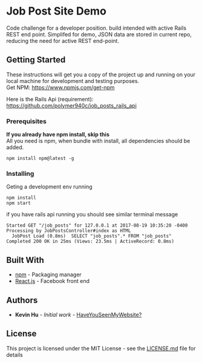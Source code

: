 # Job Post Site Demo

Code challenge for a developer position.
build intended with active Rails REST end point. Simplifed for demo, JSON data are stored in current repo, reducing the need for active REST end-point.   

## Getting Started

These instructions will get you a copy of the project up and running on your local machine for development and testing purposes.   
Get NPM: https://www.npmjs.com/get-npm

Here is the Rails Api (requirement): https://github.com/polymer940c/job_posts_rails_api   

### Prerequisites
**If you already have npm install, skip this**   
All you need is npm, when bundle with install, all dependencies should be added.

```
npm install npm@latest -g
```

### Installing

Geting a development env running


```
npm install
npm start
```
if you have rails api running you should see similar terminal message
```
Started GET "/job_posts" for 127.0.0.1 at 2017-08-19 10:35:20 -0400
Processing by JobPostsController#index as HTML
  JobPost Load (0.8ms)  SELECT "job_posts".* FROM "job_posts"
Completed 200 OK in 25ms (Views: 23.5ms | ActiveRecord: 0.8ms)
```


## Built With

* [npm](https://www.npmjs.com/get-npm) - Packaging manager
* [React.js](https://facebook.github.io/react/docs/installation.html) - Facebook front end

## Authors

* **Kevin Hu** - *Initial work* - [HaveYouSeenMyWebsite?](https://polymer940c.github.io/)

## License

This project is licensed under the MIT License - see the [LICENSE.md](LICENSE.md) file for details
